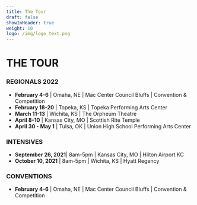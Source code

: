 ```yaml
---
title: The Tour
draft: false
showInHeader: true
weight: 10
logo: /img/logo_text.png
---
```

# THE TOUR

      

 

### REGIONALS 2022

* **February 4-6** | Omaha, NE | Mac Center Council Bluffs | Convention & Competition
* **February 18-20** | Topeka, KS | Topeka Performing Arts Center
* **March 11-13** | Wichita, KS | The Orpheum Theatre
* **April 8-10** | Kansas City, MO | Scottish Rite Temple
* **April 30 - May 1** | Tulsa, OK | Union High School Performing Arts Center

### INTENSIVES

* **September 26, 2021**| 8am-5pm | Kansas City, MO | Hilton Airport KC
* **October 10, 2021** | 8am-5pm | Wichita, KS | Hyatt Regency

### CONVENTIONS

* **February 4-6** | Omaha, NE | Mac Center Council Bluffs | Convention & Competition